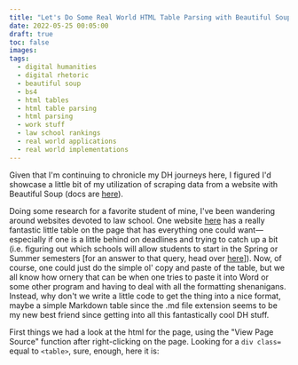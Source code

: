 ```yaml
---
title: "Let's Do Some Real World HTML Table Parsing with Beautiful Soup!"
date: 2022-05-25 00:05:00
draft: true
toc: false
images:
tags:
  - digital humanities
  - digital rhetoric
  - beautiful soup
  - bs4
  - html tables
  - html table parsing
  - html parsing
  - work stuff
  - law school rankings
  - real world applications
  - real world implementations
---
```


Given that I'm continuing to chronicle my DH journeys here, I figured I'd showcase a little bit of my utilization of scraping data from a website with Beautiful Soup (docs are [here](https://beautiful-soup-4.readthedocs.io/en/latest/)). 

Doing some research for a favorite student of mine, I've been wandering around websites devoted to law school. One website [here](https://blog.powerscore.com/lsat/top-100-law-school-application-deadlines-2022-edition/) has a really fantastic little table on the page that has everything one could want—especially if one is a little behind on deadlines and trying to catch up a bit (i.e. figuring out which schools will allow students to start in the Spring or Summer semesters [for an answer to that query, head over [here](https://blog.powerscore.com/lsat/bid-153623-which-law-schools-offer-spring-and-summer-starts/)]). Now, of course, one could just do the simple ol' copy and paste of the table, but we all know how ornery that can be when one tries to paste it into Word or some other program and having to deal with all the formatting shenanigans. Instead, why don't we write a little code to get the thing into a nice format, maybe a simple Markdown table since the .md file extension seems to be my new best friend since getting into all this fantastically cool DH stuff.

First things we had a look at the html for the page, using the "View Page Source" function after right-clicking on the page. Looking for a ```div class=``` equal to ```<table>```, sure, enough, here it is:




